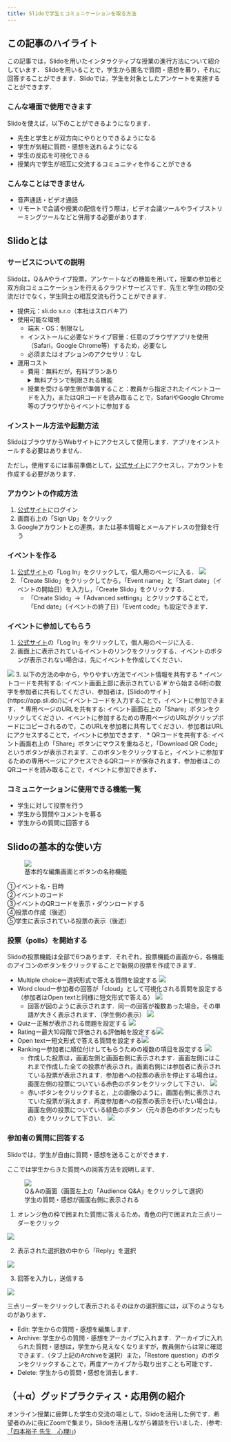 ```yaml
---
title: Slidoで学生とコミュニケーションを取る方法
---
```


## この記事のハイライト

この記事では，Slidoを用いたインタラクティブな授業の進行方法について紹介しています．
Slidoを用いることで，学生から匿名で質問・感想を募り，それに回答することができます．Slidoでは，学生を対象としたアンケートを実施することができます．

### こんな場面で使用できます

Slidoを使えば，以下のことができるようになります．

* 先生と学生とが双方向にやりとりできるようになる
* 学生が気軽に質問・感想を送れるようになる
* 学生の反応を可視化できる
* 授業内で学生が相互に交流するコミュニティを作ることができる


### こんなことはできません

* 音声通話・ビデオ通話
* リモートで会議や授業の配信を行う際は，ビデオ会議ツールやライブストリーミングツールなどと併用する必要があります．

## Slidoとは

### サービスについての説明

Slidoは，Q＆Aやライブ投票，アンケートなどの機能を用いて，授業の参加者と双方向コミュニケーションを行えるクラウドサービスです．先生と学生の間の交流だけでなく，学生同士の相互交流も行うことができます．

- 提供元：sli.do s.r.o（本社はスロバキア）
- 使用可能な環境
    - 端末・OS：制限なし
    - インストールに必要なドライブ容量：任意のブラウザアプリを使用（Safari，Google Chrome等）するため，必要なし
    - 必須またはオプションのアクセサリ：なし
- 運用コスト
    - 費用：無料だが，有料プランあり 
        <details><summary>無料プランで制限される機能</summary>
        <ul>
        <li>イベントごとのアンケート数が3つまでになる</li>
        <li>イベントごとのクイズ数が1つまでになる</li>
        <li>質問の公開承認機能が利用できない</li>
        <li>質問へのコメントができない</li>
        <li>質問やクイズへの画像が設定できない</li>
        <li>分析データがエクスポートできない</li>
        <li>プライバシーオプション（検索候補非表示の設定やパスコード認証など）が利用できない</li>
        </ul>
        </details>
    - 授業を受ける学生側が準備すること：教員から指定されたイベントコードを入力，またはQRコードを読み取ることで，SafariやGoogle Chrome等のブラウザからイベントに参加する

### インストール方法や起動方法

SlidoはブラウザからWebサイトにアクセスして使用します．アプリをインストールする必要はありません．

ただし，使用するには事前準備として，[公式サイト](https://www.sli.do)にアクセスし，アカウントを作成する必要があります．

### アカウントの作成方法

1. [公式サイト](https://www.sli.do)にログイン
2. 画面右上の「Sign Up」をクリック
3. Googleアカウントとの連携，または基本情報とメールアドレスの登録を行う

### イベントを作る

1. [公式サイト](https://www.sli.do)の「Log In」をクリックして，個人用のページに入る． <img src="slido16.png" class="medium">
2. 「Create Slido」をクリックしてから，「Event name」と「Start date」（イベントの開始日）を入力し，「Create Slido」をクリックする．
    * 「Create Slido」→「Advanced settings」とクリックすることで，「End date」（イベントの終了日）「Event code」も設定できます．

### イベントに参加してもらう

1. [公式サイト](https://www.sli.do)の「Log In」をクリックして，個人用のページに入る．
2. 画面上に表示されているイベントのリンクをクリックする．イベントのボタンが表示されない場合は，先にイベントを作成してください．
<img src="slido17.png" class="medium">
3. 以下の方法の中から，やりやすい方法でイベント情報を共有する
    * イベントコードを共有する: イベント画面上部に表示されている`#`から始まる6桁の数字を参加者に共有してください．参加者は，[Slidoのサイト](https://app.sli.do/)にイベントコードを入力することで，イベントに参加できます．
    * 専用ページのURLを共有する: イベント画面右上の「Share」ボタンをクリックしてください．イベントに参加するための専用ページのURLがクリップボードにコピーされるので，このURLを参加者に共有してください．参加者はURLにアクセスすることで，イベントに参加できます．
    * QRコードを共有する: イベント画面右上の「Share」ボタンにマウスを重ねると，「Download QR Code」というボタンが表示されます．このボタンをクリックすると，イベントに参加するための専用ページにアクセスできるQRコードが保存されます．参加者はこのQRコードを読み取ることで，イベントに参加できます．

### コミュニケーションに使用できる機能一覧

* 学生に対して投票を行う
* 学生から質問やコメントを募る
* 学生からの質問に回答する

## Slidoの基本的な使い方

<figure>
<img src="slido1.jpg">
<figcaption>基本的な編集画面とボタンの名称機能</figcaption>
</figure>

①イベント名・日時<br>
②イベントのコード<br>
③イベントのQRコードを表示・ダウンロードする<br>
④投票の作成（後述）<br>
⑤学生に表示されている投票の表示（後述）
### 投票（polls）を開始する

Slidoの投票機能は全部で6つあります．それぞれ，投票機能の画面から，各機能のアイコンのボタンをクリックすることで新規の投票を作成できます．

* Multiple choiceー選択形式で答える質問を設定する <img src="slido2.png" class="medium">
* Word cloudー参加者の回答が「cloud」として可視化される質問を設定する（参加者はOpen textと同様に短文形式で答える） <img src="slido3.png" class="medium">
    * 回答が図のように表示されます．同一の回答が複数あった場合，その単語が大きく表示されます．（学生側の表示） <img src="slido4.png" class="medium">
* Quizー正解が表示される問題を設定する <img src="slido5.png" class="medium">
* Ratingー最大10段階で評価される評価軸を設定する<img src="slido6.png" class="medium">
* Open textー短文形式で答える質問を設定する<img src="slido7.png" class="medium">
* Rankingー参加者に順位付けしてもらうための複数の項目を設定する <img src="slido8.png" class="medium">
    * 作成した投票は，画面左側と画面右側に表示されます．画面左側にはこれまで作成した全ての投票が表示され，画面右側には参加者に表示されている投票が表示されます．参加者への投票の表示を停止する場合は，画面左側の投票についている赤色のボタンをクリックして下さい． <img src="slido9.png" class="medium">
    * 赤いボタンをクリックすると，上の画像のように，画面右側に表示されていた投票が消えます．再度参加者への投票の表示を行いたい場合は，画面左側の投票についている緑色のボタン（元々赤色のボタンだったもの）をクリックして下さい． <img src="slido10.png" class="medium">

### 参加者の質問に回答する

Slidoでは，学生が自由に質問・感想を送ることができます．

ここでは学生からきた質問への回答方法を説明します．

<figure>
<img src="slido11.png" class="medium">
<figcaption>Q＆Aの画面（画面左上の「Audience Q&A」をクリックして選択）<br>学生の質問・感想が画面右側に表示される</figcaption>
</figure>

1. オレンジ色の枠で囲まれた質問に答えるため，青色の円で囲まれた三点リーダーをクリック
<img src="slido12.jpg" class="medium">

2. 表示された選択肢の中から「Reply」を選択
<img src="slido13.png" class="medium">

3. 回答を入力し，送信する
<img src="slido14.png" class="medium">


三点リーダーをクリックして表示されるそのほかの選択肢には，以下のようなものがあります．

* Edit: 学生からの質問・感想を編集します．
* Archive: 学生からの質問・感想をアーカイブに入れます．アーカイブに入れられた質問・感想は，学生から見えなくなりますが，教員側からは常に確認できます．（タブ上記のArchiveを選択）また，「Restore question」のボタンをクリックすることで，再度アーカイブから取り出すことも可能です．
* Delete: 学生からの質問・感想を消去します．

<!-- <img src="slido15.png" class="medium"> -->

## （＋α）グッドプラクティス・応用例の紹介

オンライン授業に疲弊した学生の交流の場として，Slidoを活用した例です．希望者のみに夜にZoomで集まり，Slidoを活用しながら雑談を行いました．(参考: [「四本裕子 先生　心理I」](/good-practice/interview/yotsumoto))

